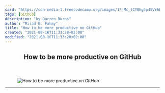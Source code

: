```yaml
---
card: "https://cdn-media-1.freecodecamp.org/images/1*-Mc_lCYQhg5p45VrhbdfJQ.png"
tags: [Github]
description: "by Darren Burns"
author: "Milad E. Fahmy"
title: "How to be more productive on GitHub"
created: "2021-08-16T11:33:28+02:00"
modified: "2021-08-16T11:33:28+02:00"
---
```

<div class="site-wrapper">
<main id="site-main" class="site-main outer">
<div class="inner">
<article class="post-full post tag-github tag-git tag-productivity tag-programming tag-technology ">
<header class="post-full-header">
<h1 class="post-full-title">How to be more productive on GitHub</h1>
</header>
<figure class="post-full-image">
<picture>
<source media="(max-width: 700px)" sizes="1px" srcset="data:image/gif;base64,R0lGODlhAQABAIAAAAAAAP///yH5BAEAAAAALAAAAAABAAEAAAIBRAA7 1w">
<source media="(min-width: 701px)" sizes="(max-width: 800px) 400px,
(max-width: 1170px) 700px,
1400px" srcset="https://cdn-media-1.freecodecamp.org/images/1*-Mc_lCYQhg5p45VrhbdfJQ.png 300w,
https://cdn-media-1.freecodecamp.org/images/1*-Mc_lCYQhg5p45VrhbdfJQ.png 600w,
https://cdn-media-1.freecodecamp.org/images/1*-Mc_lCYQhg5p45VrhbdfJQ.png 1000w,
https://cdn-media-1.freecodecamp.org/images/1*-Mc_lCYQhg5p45VrhbdfJQ.png 2000w">
<img onerror="this.style.display='none'" src="https://cdn-media-1.freecodecamp.org/images/1*-Mc_lCYQhg5p45VrhbdfJQ.png" alt="How to be more productive on GitHub">
</picture>
</figure>
<section class="post-full-content">
<div class="post-content medium-migrated-article">
</div>
<hr>
</section>
</article>
</div>
</main>
</div>
<!-- Google Tag Manager (noscript) -->
<!-- End Google Tag Manager (noscript) -->
